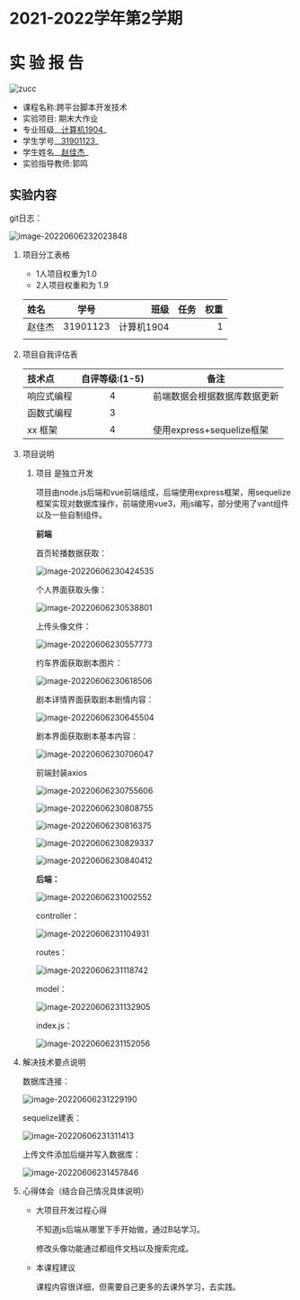 

# 2021-2022学年第2学期
# **实 验 报 告**
![zucc](zucc.png "ZUCC")

- 课程名称:跨平台脚本开发技术  
- 实验项目:  期末大作业
- 专业班级__<u>计算机1904</u>_                      
- 学生学号__<u>31901123</u>_
- 学生姓名__<u>赵佳杰</u>_
- 实验指导教师:郭鸣

## 实验内容

git日志：

![image-20220606232023848](proj.final.assets/image-20220606232023848.png)


1. 项目分工表格
    - 1人项目权重为1.0
    - 2人项目权重和为 1.9

    
    
    | 姓名 |学号 |班级 |任务|权重|
    |:--|:--:|--:|--:|--:|
    | 赵佳杰 | 31901123 | 计算机1904 |      | 1 |
    |  |  |  |||
    
1. 项目自我评估表

     

    | 技术点          | 自评等级:(1-5) | 备注 |
    |:--|:--:|---|
    | 响应式编程      |4| 前端数据会根据数据库数据更新 |
    | 函数式编程      |3|      |
    | xx 框架         |4| 使用express+sequelize框架 |
    
1. 项目说明

    1. 项目 是独立开发

        项目由node.js后端和vue前端组成，后端使用express框架，用sequelize框架实现对数据库操作，前端使用vue3，用js编写，部分使用了vant组件以及一些自制组件。

        **前端**

        首页轮播数据获取：

        ![image-20220606230424535](proj.final.assets/image-20220606230424535.png)

        个人界面获取头像：

        ![image-20220606230538801](proj.final.assets/image-20220606230538801.png)

        上传头像文件：

        ![image-20220606230557773](proj.final.assets/image-20220606230557773.png)

        约车界面获取剧本图片：

        ![image-20220606230618506](proj.final.assets/image-20220606230618506.png)

        剧本详情界面获取剧本剧情内容：

        ![image-20220606230645504](proj.final.assets/image-20220606230645504.png)

        剧本界面获取剧本基本内容：

        ![image-20220606230706047](proj.final.assets/image-20220606230706047.png)

        前端封装axios

        ![image-20220606230755606](proj.final.assets/image-20220606230755606.png)

        ![image-20220606230808755](proj.final.assets/image-20220606230808755.png)

        ![image-20220606230816375](proj.final.assets/image-20220606230816375.png)

        

        ![image-20220606230829337](proj.final.assets/image-20220606230829337.png)

        ![image-20220606230840412](proj.final.assets/image-20220606230840412.png)

        **后端：**

        

        ![image-20220606231002552](proj.final.assets/image-20220606231002552.png)

        controller：

        ![image-20220606231104931](proj.final.assets/image-20220606231104931.png)

        routes：

        ![image-20220606231118742](proj.final.assets/image-20220606231118742.png)

        model：

        ![image-20220606231132905](proj.final.assets/image-20220606231132905.png)

        index.js：

        ![image-20220606231152056](proj.final.assets/image-20220606231152056.png)

        

1. 解决技术要点说明
   
    数据库连接：

    ![image-20220606231229190](proj.final.assets/image-20220606231229190.png)
    
    sequelize建表：
    
    ![image-20220606231311413](proj.final.assets/image-20220606231311413.png)
    
    上传文件添加后缀并写入数据库：
    
    ![image-20220606231457846](proj.final.assets/image-20220606231457846.png)
    
1. 心得体会（结合自己情况具体说明）

     - 大项目开发过程心得
       
       不知道js后端从哪里下手开始做，通过B站学习。
       
       修改头像功能通过都组件文档以及搜索完成。
       
    - 本课程建议
      
        课程内容很详细，但需要自己更多的去课外学习，去实践。